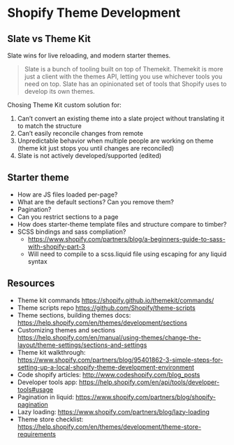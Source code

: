 # Shopify Theme Development

## Slate vs Theme Kit

Slate wins for live reloading, and modern starter themes.

> Slate is a bunch of tooling built on top of Themekit. Themekit is more just a client with the themes API, letting you use whichever tools you need on top. Slate has an opinionated set of tools that Shopify uses to develop its own themes.

Chosing Theme Kit custom solution for:

1. Can’t convert an existing theme into a slate project without translating it to match the structure
2. Can’t easily reconcile changes from remote
3. Unpredictable behavior when multiple people are working on theme (theme kit just stops you until changes are reconciled)
4. Slate is not actively developed/supported (edited)

## Starter theme

-   How are JS files loaded per-page?
-   What are the default sections? Can you remove them?
-   Pagination?
-   Can you restrict sections to a page
-   How does starter-theme template files and structure compare to timber?
-   SCSS bindings and sass compliation?
    -   https://www.shopify.com/partners/blog/a-beginners-guide-to-sass-with-shopify-part-3
    -   Will need to compile to a scss.liquid file using escaping for any liquid syntax

## Resources

-   Theme kit commands https://shopify.github.io/themekit/commands/
-   Theme scripts repo https://github.com/Shopify/theme-scripts
-   Theme sections, building themes docs: https://help.shopify.com/en/themes/development/sections
-   Customizing themes and sections https://help.shopify.com/en/manual/using-themes/change-the-layout/theme-settings/sections-and-settings
-   Theme kit walkthrough: https://www.shopify.com/partners/blog/95401862-3-simple-steps-for-setting-up-a-local-shopify-theme-development-environment
-   Code shopify articles: http://www.codeshopify.com/blog_posts
-   Developer tools app: https://help.shopify.com/en/api/tools/developer-tools#usage
-   Pagination in liquid: https://www.shopify.com/partners/blog/shopify-pagination
-   Lazy loading: https://www.shopify.com/partners/blog/lazy-loading
-   Theme store checklist: https://help.shopify.com/en/themes/development/theme-store-requirements
